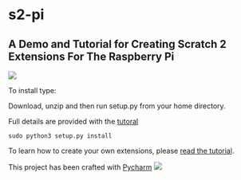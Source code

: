 # s2-pi
## A Demo and Tutorial for Creating  Scratch 2 Extensions For The Raspberry Pi
![](https://github.com/MrYsLab/s2-pi/blob/master/docs/images/logo.png)

To install type:

Download, unzip and then run setup.py from your home directory.

Full details are provided with the [tutoral](https://mryslab.github.io/s2-pi/)

`
sudo python3 setup.py install
`

To learn how to create your own extensions, please [read the tutorial](https://mryslab.github.io/s2-pi/).

This project has been crafted with [Pycharm](https://www.jetbrains.com/pycharm/)
![](https://github.com/MrYsLab/s2-pi/blob/master/docs/images/pycharm_logo.png)

